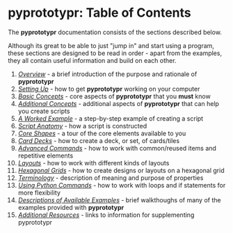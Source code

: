 # pyprototypr: Table of Contents

The __pyprototypr__ documentation consists of the sections described below.

Although its great to be able to just "jump in" and start using a program, these
sections are designed to be read in order - apart from the examples, they all contain
useful information and build on each other.

1. *[Overview](overview.md)* -
    a brief introduction of the purpose and rationale of __pyprototypr__
2. *[Setting Up](setting_up.md)* -
    how to get __pyprototypr__ working on your computer
3. *[Basic Concepts](basic_concepts.md)* -
    core aspects of __pyprototypr__ that you **must** know
4. *[Additional Concepts](additional_concepts.md)* -
    additional aspects of __pyprototypr__ that can help you create scripts
5. *[A Worked Example](worked_example.md)* -
    a step-by-step example of creating a script
6. *[Script Anatomy](script_anatomy.md)* -
    how a script is constructed
7. *[Core Shapes](core_shapes.md)* -
    a tour of the core elements available to you
8. *[Card Decks](card_decks.md)* -
    how to create a deck, or set, of cards/tiles
9. *[Advanced Commands](advanced_commands.md)* -
    how to work with common/reused items and repetitive elements
10. *[Layouts](layouts.md)* -
    how to work with different kinds of layouts
11. *[Hexagonal Grids](hexagonal_grids.md)* -
    how to create designs or layouts on a hexagonal grid
12. *[Terminology](terminology.md)* -
    description of meaning and purpose of properties
13. *[Using Python Commands](python_commands.md)* -
    how to work with loops and if statements for more flexibility
14. *[Descriptions of Available Examples](examples/index.md)* -
    brief walkthoughs of many of the examples provided with __pyprototypr__
15. *[Additional Resources](additional_resources.md)* -
    links to information for supplementing pyprototypr
